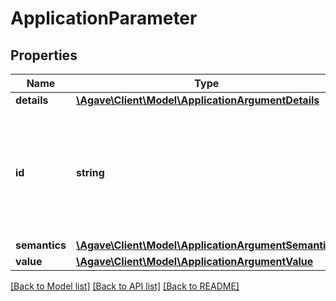 # ApplicationParameter

## Properties
Name | Type | Description | Notes
------------ | ------------- | ------------- | -------------
**details** | [**\Agave\Client\Model\ApplicationArgumentDetails**](ApplicationArgumentDetails.md) |  | 
**id** | **string** | The id of this argument. This will be the replacement string in your wrapper scripts. | 
**semantics** | [**\Agave\Client\Model\ApplicationArgumentSemantics**](ApplicationArgumentSemantics.md) |  | 
**value** | [**\Agave\Client\Model\ApplicationArgumentValue**](ApplicationArgumentValue.md) |  | 

[[Back to Model list]](../README.md#documentation-for-models) [[Back to API list]](../README.md#documentation-for-api-endpoints) [[Back to README]](../README.md)


